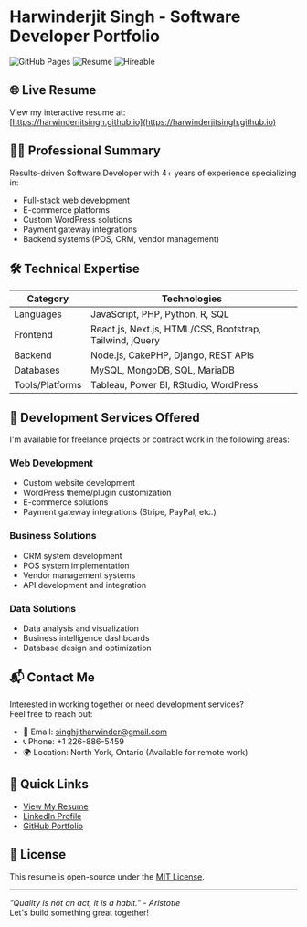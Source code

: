 # Harwinderjit Singh - Software Developer Portfolio

![GitHub Pages](https://img.shields.io/badge/GitHub%20Pages-Live-brightgreen)
![Resume](https://img.shields.io/badge/Resume-Updated-blue)
![Hireable](https://img.shields.io/badge/Available%20for%20Work-Yes-success)

## 🌐 Live Resume
View my interactive resume at:  
[https://harwinderjitsingh.github.io](https://harwinderjitsingh.github.io)

## 👨‍💻 Professional Summary
Results-driven Software Developer with 4+ years of experience specializing in:
- Full-stack web development
- E-commerce platforms
- Custom WordPress solutions
- Payment gateway integrations
- Backend systems (POS, CRM, vendor management)

## 🛠 Technical Expertise
| Category          | Technologies                                               |
|-------------------|------------------------------------------------------------|
| Languages         | JavaScript, PHP, Python, R, SQL                            |
| Frontend          | React.js, Next.js, HTML/CSS, Bootstrap, Tailwind, jQuery   |
| Backend           | Node.js, CakePHP, Django, REST APIs                        |
| Databases         | MySQL, MongoDB, SQL, MariaDB                               |
| Tools/Platforms   | Tableau, Power BI, RStudio, WordPress                      |

## 💼 Development Services Offered
I'm available for freelance projects or contract work in the following areas:

### Web Development
- Custom website development
- WordPress theme/plugin customization
- E-commerce solutions
- Payment gateway integrations (Stripe, PayPal, etc.)

### Business Solutions
- CRM system development
- POS system implementation
- Vendor management systems
- API development and integration

### Data Solutions
- Data analysis and visualization
- Business intelligence dashboards
- Database design and optimization

## 📬 Contact Me
Interested in working together or need development services?  
Feel free to reach out:

- 📧 Email: [singhjitharwinder@gmail.com](mailto:singhjitharwinder@gmail.com)
- 📞 Phone: +1 226-886-5459
- 🌍 Location: North York, Ontario (Available for remote work)

## 🚀 Quick Links
- [View My Resume](https://harwinderjitsingh.github.io)
- [LinkedIn Profile](https://www.linkedin.com/in/harwinderjitsingh)
- [GitHub Portfolio](https://github.com/Harwinderjitsingh)

## 📜 License
This resume is open-source under the [MIT License](LICENSE).

---

*"Quality is not an act, it is a habit." - Aristotle*  
Let's build something great together!
